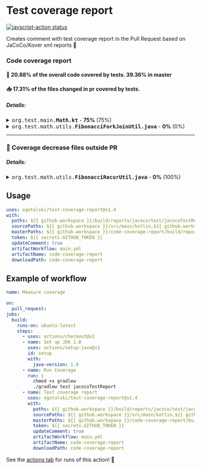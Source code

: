# Test coverage report

<p align="left">
  <a href="https://github.com/ogotalski/test-coverage-report/actions"><img alt="javscript-action status" src="https://github.com/ogotalski/test-coverage-report/workflows/units-test/badge.svg"></a>
</p>

Creates comment with test coverage report in the Pull Request based on JaCoCo/Kover xml reports :rocket:

### Code coverage report

#### :open_file_folder: 20.88% of the overall code covered by tests. 39.36% in master
#### :inbox_tray: 17.31% of the files changed in pr covered by tests.
##### Details:
<details><summary><kbd>org.test.main.<b>Math.kt</b></kbd> - <b>75%</b>  (75%)</summary>

```diff
# 01: package org.test.main
# 02: 
# 03: 
# 04: import org.test.math.utils.MathUtils
# 05: 
+ 06: class Math {
# 07:     fun getFibonacci(int: Int): Long {
! 08:         if (int > 1)
+ 09:             return MathUtils().fibonacciCalc(int.toLong())
- 10:         if (int < 0)
- 11:             return 0L
- 12:         return 1L
# 13:         }
# 14: }
```
[org.test.main.Math.kt](https://github.com/ogotalski/test/blob/58beb484ea117d001269755f5e54877a5318fe00/src%2Fmain%2Fkotlin%2Forg%2Ftest%2Fmain%2FMath.kt)

<hr/></details>

<details><summary><kbd>org.test.math.utils.<b>FibonacciForkJoinUtil.java</b></kbd> - <b>0%</b>  (0%)</summary>

```diff
# 01: package org.test.math.utils;
# 02: 
# 03: import java.util.concurrent.*;
# 04: 
- 05: public class FibonacciForkJoinUtil implements FibonacciUtil {
# 06: 
- 07:     ForkJoinPool executorService = (ForkJoinPool) Executors.newWorkStealingPool();
# 08: 
# 09:     @Override
# 10:     public long calc(long number) {
# 11:         try {
- 12:             return executorService.invoke(new FibonacciTask(number));
- 13:         } catch (Exception e) {
- 14:             throw new RuntimeException(e);
# 15:         }
# 16:     }
# 17: 
# 18:     private class FibonacciTask extends RecursiveTask<Long>
# 19:     {
# 20:         private Long number;
# 21: 
- 22:         public FibonacciTask(Long number) {
- 23:             this.number = number;
- 24:         }
# 25: 
# 26:         @Override
# 27:         protected Long compute() {
- 28:             if (number <= 2) return 1L;
# 29: 
- 30:             FibonacciTask fibonacciTask1 = new FibonacciTask(number - 1);
- 31:             fibonacciTask1.fork();
- 32:             FibonacciTask fibonacciTask2 = new FibonacciTask(number - 2);
- 33:             return fibonacciTask2.compute() + fibonacciTask1.join();
# 34:         }
# 35:     }
# 36: }
# 37: 
```
[org.test.math.utils.FibonacciForkJoinUtil.java](https://github.com/ogotalski/test/blob/58beb484ea117d001269755f5e54877a5318fe00/MathUtils%2Fsrc%2Fmain%2Fjava%2Forg%2Ftest%2Fmath%2Futils%2FFibonacciForkJoinUtil.java)

<hr/></details>

<hr/>

### :rotating_light: Coverage decrease files outside PR
##### Details:
 <details><summary><kbd>org.test.math.utils.<b>FibonacciRecurUtil.java</b></kbd> - <b>0%</b>  (100%)</summary>

<dl><dd> <details><summary>
 <b>PR:</b> <kbd><b>FibonacciRecurUtil.java#L02-22</b></kbd>

```diff
# 02: 
# 03: import java.util.HashMap;
# 04: import java.util.Map;
# 05: 
- 06: public class FibonacciRecurUtil implements FibonacciUtil {
# 07: 
- 08:     Map<Long, Long> cacheMap = new HashMap<>();
# 09: 
# 10:     @Override
# 11:     public long calc(long number) {
- 12:         if (number <= 2) return 1;
- 13:         if (!cacheMap.containsKey(number))
# 14:         {
- 15:             cacheMap.put(number, calc(number - 1) + calc(number - 2));
# 16:         }
- 17:         return  cacheMap.get(number);
# 18:     }
# 19: }
# 20: 
```
</summary>

<b>Master:</b> <kbd><b>FibonacciRecurUtil.java#L02-22</b></kbd>
 ```diff
# 02: 
# 03: import java.util.HashMap;
# 04: import java.util.Map;
# 05: 
+ 06: public class FibonacciRecurUtil implements FibonacciUtil {
# 07: 
+ 08:     Map<Long, Long> cacheMap = new HashMap<>();
# 09: 
# 10:     @Override
# 11:     public long calc(long number) {
+ 12:         if (number <= 2) return 1;
+ 13:         if (!cacheMap.containsKey(number))
# 14:         {
+ 15:             cacheMap.put(number, calc(number - 1) + calc(number - 2));
# 16:         }
+ 17:         return  cacheMap.get(number);
# 18:     }
# 19: }
# 20: 
```
</details>

 </dd></dl>


<hr/></details>

## Usage


```yaml
uses: ogotalski/test-coverage-report@v1.4
with:
  paths: ${{ github.workspace }}/build/reports/jacoco/test/jacocoTestReport.xml,${{ github.workspace }}/MathUtils/build/reports/jacoco/test/jacocoTestReport.xml
  sourcePaths: ${{ github.workspace }}/src/main/kotlin,${{ github.workspace }}/MathUtils/src/main/java
  masterPaths: ${{ github.workspace }}/code-coverage-report/build/reports/jacoco/test/jacocoTestReport.xml,${{ github.workspace }}/code-coverage-report/MathUtils/build/reports/jacoco/test/jacocoTestReport.xml
  token: ${{ secrets.GITHUB_TOKEN }}
  updateComment: true
  artifactWorkflow: main.yml
  artifactName: code-coverage-report
  downloadPath: code-coverage-report
```

## Example of workflow
```yaml
name: Measure coverage

on:
  pull_request:
jobs:
  build:
    runs-on: ubuntu-latest
    steps:
      - uses: actions/checkout@v2
      - name: Set up JDK 1.8
        uses: actions/setup-java@v1
        id: setup
        with:
          java-version: 1.8
      - name: Run Coverage
        run: |
          chmod +x gradlew
          ./gradlew test jacocoTestReport
      - name: Test coverage report
        uses: ogotalski/test-coverage-report@v1.4
        with:
          paths: ${{ github.workspace }}/build/reports/jacoco/test/jacocoTestReport.xml,${{ github.workspace }}/MathUtils/build/reports/jacoco/test/jacocoTestReport.xml
          sourcePaths: ${{ github.workspace }}/src/main/kotlin,${{ github.workspace }}/MathUtils/src/main/java
          masterPaths: ${{ github.workspace }}/code-coverage-report/build/reports/jacoco/test/jacocoTestReport.xml,${{ github.workspace }}/code-coverage-report/MathUtils/build/reports/jacoco/test/jacocoTestReport.xml
          token: ${{ secrets.GITHUB_TOKEN }}
          updateComment: true
          artifactWorkflow: main.yml
          artifactName: code-coverage-report
          downloadPath: code-coverage-report
```
See the [actions tab](https://github.com/ogotalski/test/actions) for runs of this action! :rocket:
